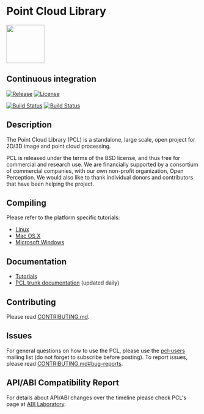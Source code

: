 # Point Cloud Library

<img src="http://pointclouds.org/assets/images/contents/logos/pcl/pcl_horz_large_pos.png" align="center" height="100">

Continuous integration
----------------------
[![Release][release-image]][releases]
[![License][license-image]][license]

[release-image]: https://img.shields.io/badge/release-1.8.1-green.svg?style=flat
[releases]: https://github.com/PointCloudLibrary/pcl/releases

[license-image]: https://img.shields.io/badge/license-BSD-green.svg?style=flat
[license]: https://github.com/PointCloudLibrary/pcl/blob/master/LICENSE.txt

[![Build Status](https://travis-ci.org/PointCloudLibrary/pcl.svg?branch=master)](https://travis-ci.org/PointCloudLibrary/pcl)
[![Build Status](https://ci.appveyor.com/api/projects/status/oiep6oktpmuap7qr/branch/master?svg=true)](https://ci.appveyor.com/project/PointCloudLibrary/pcl/branch/master)

Description
-----------
The Point Cloud Library (PCL) is a standalone, large scale, open project for 2D/3D image and point cloud processing.

PCL is released under the terms of the BSD license, and thus free for commercial and research use. We are financially supported by a consortium of commercial companies, with our own non-profit organization, Open Perception. We would also like to thank individual donors and contributors that have been helping the project.

Compiling
---------
Please refer to the platform specific tutorials:
 - [Linux](http://www.pointclouds.org/documentation/tutorials/compiling_pcl_posix.php)
 - [Mac OS X](http://www.pointclouds.org/documentation/tutorials/compiling_pcl_macosx.php)
 - [Microsoft Windows](http://www.pointclouds.org/documentation/tutorials/compiling_pcl_windows.php)

Documentation
-------------
- [Tutorials](http://www.pointclouds.org/documentation/tutorials/)
- [PCL trunk documentation](http://docs.pointclouds.org/trunk/) (updated daily)

Contributing
------------
Please read [CONTRIBUTING.md](https://github.com/PointCloudLibrary/pcl/blob/master/CONTRIBUTING.md).

Issues
------
For general questions on how to use the PCL, please use the [pcl-users](http://www.pcl-users.org/) mailing list (do not forget to subscribe before posting).
To report issues, please read [CONTRIBUTING.md#bug-reports](https://github.com/PointCloudLibrary/pcl/blob/master/CONTRIBUTING.md#bug-reports).

API/ABI Compatibility Report
------
For details about API/ABI changes over the timeline please check PCL's page at [ABI Laboratory](https://abi-laboratory.pro/tracker/timeline/pcl/).
